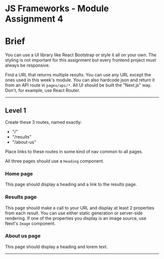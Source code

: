 # JS Frameworks - Module Assignment 4

# Brief

You can use a UI library like React Bootstrap or style it all on your own. 
The styling is not important for this assignment but every frontend project must always be responsive.

Find a URL that returns multiple results. You can use any URL except the ones used in this week's module.
You can also hardcode json and return it from an API route in `pages/api/*`.
All UI should be built the "Next.js" way. Don't, for example, use React Router.

---

## Level 1

Create these 3 routes, named exactly:

- "/"
- "/results"
- "/about-us"

Place links to these routes in some kind of nav common to all pages.

All three pages should use a `Heading` component.

### Home page

This page should display a heading and a link to the results page.


### Results page

This page should make a call to your URL and display at least 2 properties from each result.
You can use either static generation or server-side rendering.
If one of the properties you display is an image source, use Next's `Image` component.

### About us page

This page should display a heading and lorem text.


---


